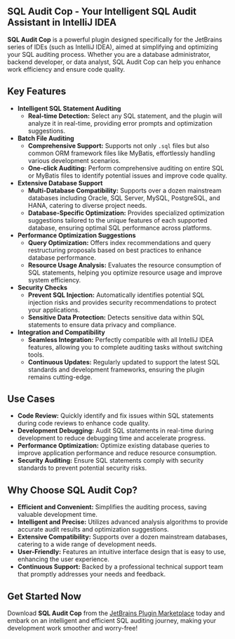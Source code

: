 ## **SQL Audit Cop - Your Intelligent SQL Audit Assistant in IntelliJ IDEA**

**SQL Audit Cop** is a powerful plugin designed specifically for the JetBrains series of IDEs (such as IntelliJ IDEA), aimed at simplifying and optimizing your SQL auditing process. Whether you are a database administrator, backend developer, or data analyst, SQL Audit Cop can help you enhance work efficiency and ensure code quality.

## Key Features

* **Intelligent SQL Statement Auditing**
    * **Real-time Detection:** Select any SQL statement, and the plugin will analyze it in real-time, providing error prompts and optimization suggestions.
* **Batch File Auditing**
    * **Comprehensive Support:** Supports not only `.sql` files but also common ORM framework files like MyBatis, effortlessly handling various development scenarios.
    * **One-click Auditing:** Perform comprehensive auditing on entire SQL or MyBatis files to identify potential issues and improve code quality.
* **Extensive Database Support**
    * **Multi-Database Compatibility:** Supports over a dozen mainstream databases including Oracle, SQL Server, MySQL, PostgreSQL, and HANA, catering to diverse project needs.
    * **Database-Specific Optimization:** Provides specialized optimization suggestions tailored to the unique features of each supported database, ensuring optimal SQL performance across platforms.
* **Performance Optimization Suggestions**
    * **Query Optimization:** Offers index recommendations and query restructuring proposals based on best practices to enhance database performance.
    * **Resource Usage Analysis:** Evaluates the resource consumption of SQL statements, helping you optimize resource usage and improve system efficiency.
* **Security Checks**
    * **Prevent SQL Injection:** Automatically identifies potential SQL injection risks and provides security recommendations to protect your applications.
    * **Sensitive Data Protection:** Detects sensitive data within SQL statements to ensure data privacy and compliance.
* **Integration and Compatibility**
    * **Seamless Integration:** Perfectly compatible with all IntelliJ IDEA features, allowing you to complete auditing tasks without switching tools.
    * **Continuous Updates:** Regularly updated to support the latest SQL standards and development frameworks, ensuring the plugin remains cutting-edge.


## Use Cases

* **Code Review:** Quickly identify and fix issues within SQL statements during code reviews to enhance code quality.
* **Development Debugging:** Audit SQL statements in real-time during development to reduce debugging time and accelerate progress.
* **Performance Optimization:** Optimize existing database queries to improve application performance and reduce resource consumption.
* **Security Auditing:** Ensure SQL statements comply with security standards to prevent potential security risks.

## Why Choose SQL Audit Cop?

* **Efficient and Convenient:** Simplifies the auditing process, saving valuable development time.
* **Intelligent and Precise:** Utilizes advanced analysis algorithms to provide accurate audit results and optimization suggestions.
* **Extensive Compatibility:** Supports over a dozen mainstream databases, catering to a wide range of development needs.
* **User-Friendly:** Features an intuitive interface design that is easy to use, enhancing the user experience.
* **Continuous Support:** Backed by a professional technical support team that promptly addresses your needs and feedback.

## Get Started Now

Download **SQL Audit Cop** from the [JetBrains Plugin Marketplace](https://plugins.jetbrains.com/) today and embark on an intelligent and efficient SQL auditing journey, making your development work smoother and worry-free!
